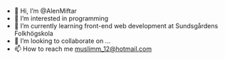- 👋 Hi, I’m @AlenMiftar
- 👀 I’m interested in programming
- 🌱 I’m currently learning front-end web development at Sundsgårdens Folkhögskola
- 💞️ I’m looking to collaborate on ...
- 📫 How to reach me muslimm_12@hotmail.com

<!---
AlenMiftar/AlenMiftar is a ✨ special ✨ repository because its `README.md` (this file) appears on your GitHub profile.
You can click the Preview link to take a look at your changes.
--->
